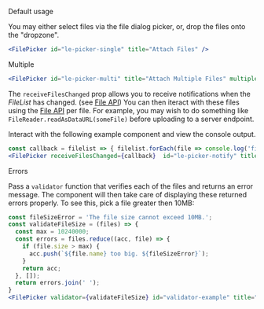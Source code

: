 Default usage

You may either select files via the file dialog picker, or, drop
the files onto the "dropzone".

```jsx
<FilePicker id="le-picker-single" title="Attach Files" />
```

Multiple

```jsx
<FilePicker id="le-picker-multi" title="Attach Multiple Files" multiple='multiple' />
```

The `receiveFilesChanged` prop allows you to receive notifications when
the _FileList_ has changed. (see
[File API](https://developer.mozilla.org/en-US/docs/Web/API/File_and_Directory_Entries_API))
You can then iteract with these files using the [File API](https://developer.mozilla.org/en-US/docs/Web/API/FileReader/readAsDataURL)
per file. For example, you may wish to do something like
`FileReader.readAsDataURL(someFile)` before uploading to a server endpoint.

Interact with the following example component and view the console output.

```jsx
const callback = filelist => { filelist.forEach(file => console.log('file: ', file)) }
<FilePicker receiveFilesChanged={callback}  id="le-picker-notify" title="Attach" multiple='multiple' />
```

Errors

Pass a `validator` function that verifies each of the files and returns an
error message. The component will then take care of displaying these returned
errors properly. To see this, pick a file greater then 10MB:

```jsx
const fileSizeError = 'The file size cannot exceed 10MB.';
const validateFileSize = (files) => {
  const max = 10240000;
  const errors = files.reduce((acc, file) => {
    if (file.size > max) {
      acc.push(`${file.name} too big. ${fileSizeError}`);
    }
    return acc;
  }, []);
  return errors.join(' ');
}
<FilePicker validator={validateFileSize} id="validator-example" title="Attach Files" />
```
